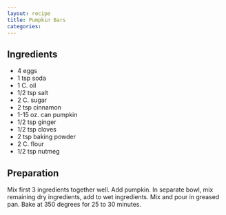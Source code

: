 ```yaml
---
layout: recipe
title: Pumpkin Bars
categories:
---
```


## Ingredients

- 4 eggs
- 1 tsp soda
- 1 C. oil
- 1/2 tsp salt
- 2 C. sugar
- 2 tsp cinnamon
- 1-15 oz. can pumpkin
- 1/2 tsp ginger
- 1/2 tsp cloves
- 2 tsp baking powder
- 2 C. flour
- 1/2 tsp nutmeg

## Preparation

Mix first 3 ingredients together well.  Add pumpkin.  In separate bowl, mix remaining dry ingredients, add to wet ingredients. Mix and pour in greased pan.  Bake at 350 degrees for 25 to 30 minutes.